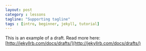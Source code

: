 ```yaml
---
layout: post
category : lessons
tagline: "Supporting tagline"
tags : [intro, beginner, jekyll, tutorial]
---
```

<!-- {% include JB/setup %} -->


This is an example of a draft. Read more here: [http://jekyllrb.com/docs/drafts/](http://jekyllrb.com/docs/drafts/)
